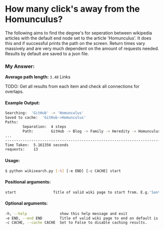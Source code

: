 # How many click's away from the Homunculus?

The following aims to find the degree's for seperation between wikipedia
articles with the default end node set to the article 'Homunculus'. It does this and if successful
prints the path on the screen. Return times vary massively and are very much dependent on the amount
of requests needed. Results by default are saved to a json file.

### My Answer:

**Average path length:** ```3.48``` Links

TODO:
Get all results from each item and check all connections for overlaps.

#### Example Output:
```bash
Searching:  'GitHub' -> 'Homunculus'
Saved to cache:  'GitHub->Homunculus'
Paths:
        Separation:  4 steps
        Path:        GitHub -> Blog -> Family -> Heredity -> Homunculus
...
--------------------------------------------------------------------------------
Time Taken:  5.161356 seconds
requests:    13
```

#### Usage:
```bash
$ python wikisearch.py [-h] [-e END] [-c CACHE] start
```

#### Positional arguments:
```bash
start                 Title of valid wiki page to start from. E.g.'Santa Claus'
```

#### Optional arguments:
```bash
-h, --help               show this help message and exit
-e END, --end END        Title of valid wiki page to end on default is'Homunclus'
-c CACHE, --cache CACHE  Set to False to disable caching results.
```